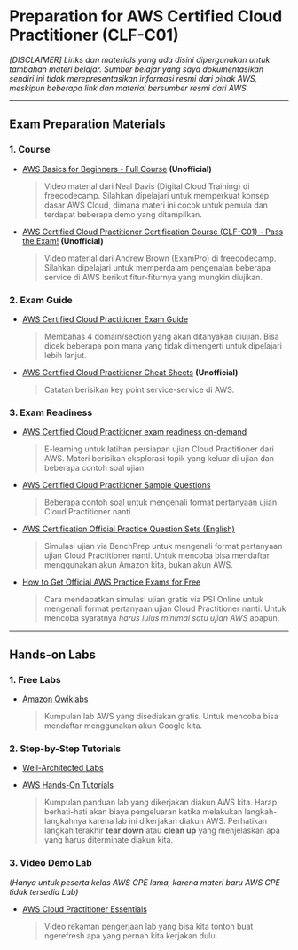# Preparation for AWS Certified Cloud Practitioner (CLF-C01)
_[DISCLAIMER] Links dan materials yang ada disini dipergunakan untuk tambahan materi belajar. Sumber belajar yang saya dokumentasikan sendiri ini tidak merepresentasikan informasi resmi dari pihak AWS, meskipun beberapa link dan material bersumber resmi dari AWS._

---
## Exam Preparation Materials
### 1. Course
- [AWS Basics for Beginners - Full Course](https://www.youtube.com/watch?v=ulprqHHWlng&ab_channel=freeCodeCamp.org) **(Unofficial)**

    > Video material dari Neal Davis (Digital Cloud Training) di freecodecamp. Silahkan dipelajari untuk memperkuat konsep dasar AWS Cloud, dimana materi ini cocok untuk pemula dan terdapat beberapa demo yang ditampilkan.

- [AWS Certified Cloud Practitioner Certification Course (CLF-C01) - Pass the Exam!](https://www.youtube.com/watch?v=SOTamWNgDKc&ab_channel=freeCodeCamp.org) **(Unofficial)**

    > Video material dari Andrew Brown (ExamPro) di freecodecamp. Silahkan dipelajari untuk memperdalam pengenalan beberapa service di AWS berikut fitur-fiturnya yang mungkin diujikan.

### 2. Exam Guide
- [AWS Certified Cloud Practitioner Exam Guide](https://d1.awsstatic.com/training-and-certification/docs-cloud-practitioner/AWS-Certified-Cloud-Practitioner_Exam-Guide.pdf)

    > Membahas 4 domain/section yang akan ditanyakan diujian. Bisa dicek beberapa poin mana yang tidak dimengerti untuk dipelajari lebih lanjut.

- [AWS Certified Cloud Practitioner Cheat Sheets](https://digitalcloud.training/certification-training/aws-certified-cloud-practitioner/) **(Unofficial)**

    > Catatan berisikan key point service-service di AWS.

### 3. Exam Readiness
- [AWS Certified Cloud Practitioner exam readiness on-demand](https://pages.awscloud.com/GLBL_Traincert_od_Get-Certified-Cloud-Practitioner.html)

    > E-learning untuk latihan persiapan ujian Cloud Practitioner dari AWS. Materi berisikan eksplorasi topik yang keluar di ujian dan beberapa contoh soal ujian.

- [AWS Certified Cloud Practitioner Sample Questions](https://d1.awsstatic.com/training-and-certification/docs-cloud-practitioner/AWS-Certified-Cloud-Practitioner_Sample-Questions.pdf)

    > Beberapa contoh soal untuk mengenali format pertanyaan ujian Cloud Practitioner nanti.

- [AWS Certification Official Practice Question Sets (English)](https://explore.skillbuilder.aws/learn/course/internal/view/elearning/9153/aws-certification-official-practice-question-sets-english)

    > Simulasi ujian via BenchPrep untuk mengenali format pertanyaan ujian Cloud Practitioner nanti. Untuk mencoba bisa mendaftar menggunakan akun Amazon kita, bukan akun AWS.

- [How to Get Official AWS Practice Exams for Free](https://www.youtube.com/watch?v=fR-sjK2u6D4&ab_channel=SkillFillip)

    > Cara mendapatkan simulasi ujian gratis via PSI Online untuk mengenali format pertanyaan ujian Cloud Practitioner nanti. Untuk mencoba syaratnya *harus lulus minimal satu ujian AWS* apapun.
---
## Hands-on Labs
### 1. Free Labs
- [Amazon Qwiklabs](https://amazon.qwiklabs.com/catalog?price%5B%5D=free)

    > Kumpulan lab AWS yang disediakan gratis. Untuk mencoba bisa mendaftar menggunakan akun Google kita.

### 2. Step-by-Step Tutorials
- [Well-Architected Labs](https://www.wellarchitectedlabs.com)
- [AWS Hands-On Tutorials](https://aws.amazon.com/getting-started/hands-on)

    > Kumpulan panduan lab yang dikerjakan diakun AWS kita. Harap berhati-hati akan biaya pengeluaran ketika melakukan langkah-langkahnya karena lab ini dikerjakan diakun AWS. Perhatikan langkah terakhir **tear down** atau **clean up** yang menjelaskan apa yang harus diterminate diakun kita.

### 3. Video Demo Lab
_(Hanya untuk peserta kelas AWS CPE lama, karena materi baru AWS CPE tidak tersedia Lab)_
- [AWS Cloud Practitioner Essentials](http://bit.ly/cpelabs)

    > Video rekaman pengerjaan lab yang bisa kita tonton buat ngerefresh apa yang pernah kita kerjakan dulu.
